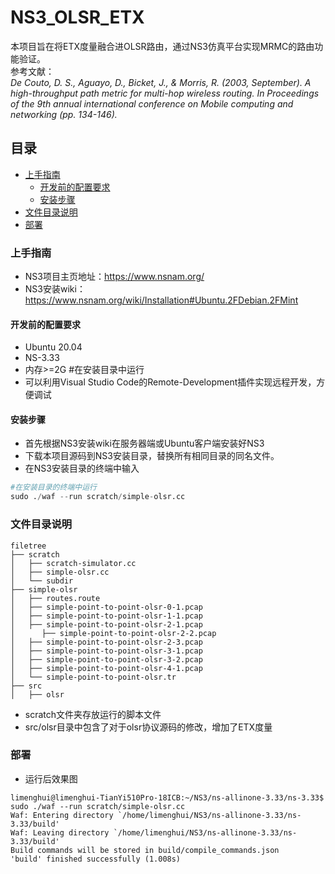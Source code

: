 

# NS3_OLSR_ETX

本项目旨在将ETX度量融合进OLSR路由，通过NS3仿真平台实现MRMC的路由功能验证。  
参考文献：  
*De Couto, D. S., Aguayo, D., Bicket, J., & Morris, R. (2003, September). A high-throughput path metric for multi-hop wireless routing. In Proceedings of the 9th annual international conference on Mobile computing and networking (pp. 134-146).*

 
## 目录

- [上手指南](#上手指南)
  - [开发前的配置要求](#开发前的配置要求)
  - [安装步骤](#安装步骤)
- [文件目录说明](#文件目录说明)
- [部署](#部署)

### 上手指南
* NS3项目主页地址：https://www.nsnam.org/  
* NS3安装wiki：https://www.nsnam.org/wiki/Installation#Ubuntu.2FDebian.2FMint  

#### 开发前的配置要求

* Ubuntu 20.04
* NS-3.33
* 内存>=2G 
#在安装目录中运行
* 可以利用Visual Studio Code的Remote-Development插件实现远程开发，方便调试

#### **安装步骤**

* 首先根据NS3安装wiki在服务器端或Ubuntu客户端安装好NS3
* 下载本项目源码到NS3安装目录，替换所有相同目录的同名文件。
* 在NS3安装目录的终端中输入  
```python
#在安装目录的终端中运行
sudo ./waf --run scratch/simple-olsr.cc 
```

### 文件目录说明



    filetree 
    ├── scratch
    │   ├── scratch-simulator.cc
    │   ├── simple-olsr.cc
    │   └── subdir
    ├── simple-olsr
    │   ├── routes.route
    │   ├── simple-point-to-point-olsr-0-1.pcap
    │   ├── simple-point-to-point-olsr-1-1.pcap
    │   ├── simple-point-to-point-olsr-2-1.pcap
    │      ├── simple-point-to-point-olsr-2-2.pcap
    │   ├── simple-point-to-point-olsr-2-3.pcap
    │   ├── simple-point-to-point-olsr-3-1.pcap
    │   ├── simple-point-to-point-olsr-3-2.pcap
    │   ├── simple-point-to-point-olsr-4-1.pcap
    │   └── simple-point-to-point-olsr.tr
    ├── src
    │   ├── olsr
* scratch文件夹存放运行的脚本文件
* src/olsr目录中包含了对于olsr协议源码的修改，增加了ETX度量

### 部署
* 运行后效果图
```Shell
limenghui@limenghui-TianYi510Pro-18ICB:~/NS3/ns-allinone-3.33/ns-3.33$ sudo ./waf --run scratch/simple-olsr.cc     
Waf: Entering directory `/home/limenghui/NS3/ns-allinone-3.33/ns-3.33/build'  
Waf: Leaving directory `/home/limenghui/NS3/ns-allinone-3.33/ns-3.33/build'  
Build commands will be stored in build/compile_commands.json  
'build' finished successfully (1.008s)   
```


